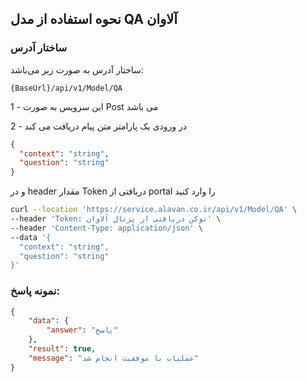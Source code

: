 ## نحوه استفاده از مدل QA آلاوان
### ساختار آدرس
ساختار آدرس به صورت زیر می‌باشد:

```Text
{BaseUrl}/api/v1/Model/QA
```

1 - این سرویس به صورت Post می باشد 

2 - در ورودی یک پارامتر متن پیام دریافت می کند

```json
{
  "context": "string",
  "question": "string"
}
```

و در header مقدار Token دریافتی از portal را وارد کنید

```bash
curl --location 'https://service.alavan.co.ir/api/v1/Model/QA' \
--header 'Token: توکن دریافتی از پرتال آلاوان' \
--header 'Content-Type: application/json' \
--data '{
  "context": "string",
  "question": "string"
}'
```

### نمونه پاسخ:

```json
{
    "data": {
        "answer": "پاسخ"
    },
    "result": true,
    "message": "عملیات با موفقیت انجام شد"
}
```

